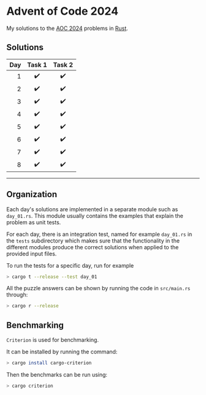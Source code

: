 # Advent of Code 2024

My solutions to the [AOC 2024](https://adventofcode.com/2024) problems in [Rust](https://www.rust-lang.org/).

## Solutions

| Day  | Task 1 | Task 2  |
| ---: | :----: | :-----: | 
|  1 | :heavy_check_mark: | :heavy_check_mark: |  
|  2 | :heavy_check_mark: | :heavy_check_mark: |  
|  3 | :heavy_check_mark: | :heavy_check_mark: |  
|  4 | :heavy_check_mark: | :heavy_check_mark: |  
|  5 | :heavy_check_mark: | :heavy_check_mark: |  
|  6 | :heavy_check_mark: | :heavy_check_mark: |  
|  7 | :heavy_check_mark: | :heavy_check_mark: |  
|  8 | :heavy_check_mark: | :heavy_check_mark: |  

***

## Organization

Each day's solutions are implemented in a separate module such as `day_01.rs`. This module usually contains the examples that explain the problem as unit tests.

For each day, there is an integration test, named for example `day_01.rs` in the `tests` subdirectory which makes sure that the functionality in the different modules produce the correct solutions when applied to the provided input files.

To run the tests for a specific day, run for example

```sh
> cargo t --release --test day_01
```

All the puzzle answers can be shown by running the code in `src/main.rs` through:

```sh
> cargo r --release
```

## Benchmarking

`Criterion` is used for benchmarking.

It can be installed by running the command:

```sh
> cargo install cargo-criterion
```

Then the benchmarks can be run using:

```sh
> cargo criterion
```
